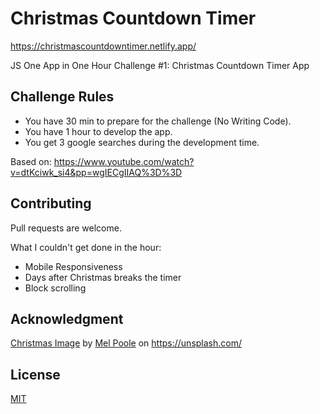 # Christmas Countdown Timer
https://christmascountdowntimer.netlify.app/

JS One App in One Hour Challenge #1: Christmas Countdown Timer App

## Challenge Rules

- You have 30 min to prepare for the challenge (No Writing Code).
- You have 1 hour to develop the app.
- You get 3 google searches during the development time.

Based on: https://www.youtube.com/watch?v=dtKciwk_si4&pp=wgIECgIIAQ%3D%3D

## Contributing
Pull requests are welcome.

What I couldn't get done in the hour:
- Mobile Responsiveness
- Days after Christmas breaks the timer
- Block scrolling

## Acknowledgment
[Christmas Image](https://images.unsplash.com/photo-1545608444-f045a6db6133?ixlib=rb-1.2.1&ixid=eyJhcHBfaWQiOjEyMDd9&auto=format&fit=crop&w=752&q=80) by [Mel Poole](https://unsplash.com/@melipoole) on https://unsplash.com/

## License
[MIT](https://choosealicense.com/licenses/mit/)
